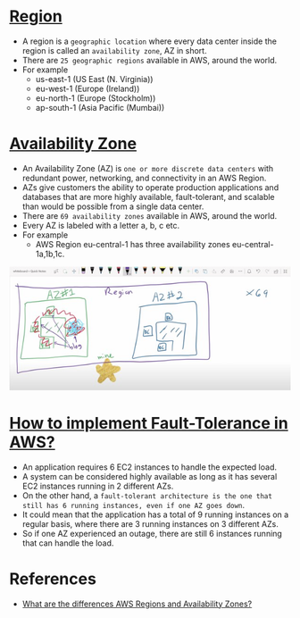 
# [Region](https://aws.amazon.com/about-aws/global-infrastructure/regions_az/)
- A region is a `geographic location` where every data center inside the region is called an `availability zone`, AZ in short.
- There are `25 geographic regions` available in AWS, around the world.
- For example 
  - us-east-1 (US East (N. Virginia))
  - eu-west-1 (Europe (Ireland))
  - eu-north-1 (Europe (Stockholm))
  - ap-south-1 (Asia Pacific (Mumbai))

# [Availability Zone](https://aws.amazon.com/about-aws/global-infrastructure/regions_az/) 
- An Availability Zone (AZ) is `one or more discrete data centers` with redundant power, networking, and connectivity in an AWS Region. 
- AZs give customers the ability to operate production applications and databases that are more highly available, fault-tolerant, and scalable than would be possible from a single data center.
- There are `69 availability zones` available in AWS, around the world.
- Every AZ is labeled with a letter a, b, c etc.
- For example
  - AWS Region eu-central-1 has three availability zones eu-central-1a,1b,1c.

![img.png](assests/aws_az_region.png)

# [How to implement Fault-Tolerance in AWS?](https://www.linkedin.com/pulse/high-availability-vs-fault-tolerance-jon-bonso/) 
- An application requires 6 EC2 instances to handle the expected load. 
- A system can be considered highly available as long as it has several EC2 instances running in 2 different AZs. 
- On the other hand, a `fault-tolerant architecture is the one that still has 6 running instances, even if one AZ goes down`. 
- It could mean that the application has a total of 9 running instances on a regular basis, where there are 3 running instances on 3 different AZs. 
- So if one AZ experienced an outage, there are still 6 instances running that can handle the load.

# References
- [What are the differences AWS Regions and Availability Zones?](https://www.quora.com/What-are-the-differences-AWS-Regions-and-Availability-Zones)

